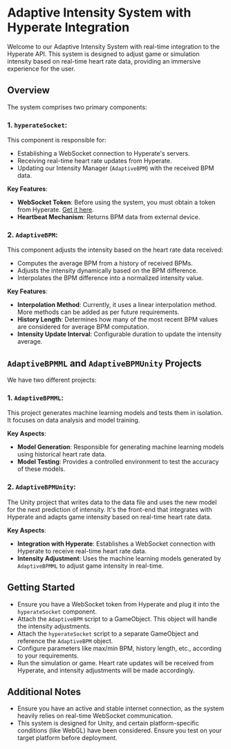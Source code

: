 # Adaptive Intensity System with Hyperate Integration

Welcome to our Adaptive Intensity System with real-time integration to the Hyperate API. This system is designed to adjust game or simulation intensity based on real-time heart rate data, providing an immersive experience for the user.

## Overview
The system comprises two primary components:

### 1. `hyperateSocket`:
This component is responsible for:
- Establishing a WebSocket connection to Hyperate's servers.
- Receiving real-time heart rate updates from Hyperate.
- Updating our Intensity Manager (`AdaptiveBPM`) with the received BPM data.

**Key Features**:
- **WebSocket Token**: Before using the system, you must obtain a token from Hyperate. [Get it here](https://www.hyperate.io/api).
- **Heartbeat Mechanism**: Returns BPM data from external device.

### 2. `AdaptiveBPM`:
This component adjusts the intensity based on the heart rate data received:
- Computes the average BPM from a history of received BPMs.
- Adjusts the intensity dynamically based on the BPM difference.
- Interpolates the BPM difference into a normalized intensity value.

**Key Features**:
- **Interpolation Method**: Currently, it uses a linear interpolation method. More methods can be added as per future requirements.
- **History Length**: Determines how many of the most recent BPM values are considered for average BPM computation.
- **Intensity Update Interval**: Configurable duration to update the intensity average.

## `AdaptiveBPMML` and `AdaptiveBPMUnity` Projects
We have two different projects:

### 1. `AdaptiveBPMML`:
This project generates machine learning models and tests them in isolation. It focuses on data analysis and model training.

**Key Aspects**:
- **Model Generation**: Responsible for generating machine learning models using historical heart rate data.
- **Model Testing**: Provides a controlled environment to test the accuracy of these models.

### 2. `AdaptiveBPMUnity`:
The Unity project that writes data to the data file and uses the new model for the next prediction of intensity. It's the front-end that integrates with Hyperate and adapts game intensity based on real-time heart rate data.

**Key Aspects**:
- **Integration with Hyperate**: Establishes a WebSocket connection with Hyperate to receive real-time heart rate data.
- **Intensity Adjustment**: Uses the machine learning models generated by `AdaptiveBPMML` to adjust game intensity in real-time.

## Getting Started
- Ensure you have a WebSocket token from Hyperate and plug it into the `hyperateSocket` component.
- Attach the `AdaptiveBPM` script to a GameObject. This object will handle the intensity adjustments.
- Attach the `hyperateSocket` script to a separate GameObject and reference the `AdaptiveBPM` object.
- Configure parameters like max/min BPM, history length, etc., according to your requirements.
- Run the simulation or game. Heart rate updates will be received from Hyperate, and intensity adjustments will be made accordingly.

## Additional Notes
- Ensure you have an active and stable internet connection, as the system heavily relies on real-time WebSocket communication.
- This system is designed for Unity, and certain platform-specific conditions (like WebGL) have been considered. Ensure you test on your target platform before deployment.
